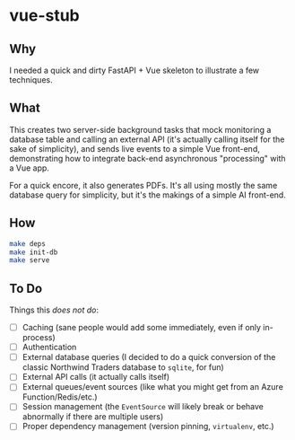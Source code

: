 # vue-stub

## Why

I needed a quick and dirty FastAPI + Vue skeleton to illustrate a few techniques. 

## What

This creates two server-side background tasks that mock monitoring a database table and calling an external API (it's actually calling itself for the sake of simplicity), and sends live events to a simple Vue front-end, demonstrating how to integrate back-end asynchronous "processing" with a Vue app.

For a quick encore, it also generates PDFs. It's all using mostly the same database query for simplicity, but it's the makings of a simple AI front-end.

## How

```bash
make deps
make init-db
make serve
```

## To Do

Things this _does not do_:

- [ ] Caching (sane people would add some immediately, even if only in-process)
- [ ] Authentication
- [ ] External database queries (I decided to do a quick conversion of the classic Northwind Traders database to `sqlite`, for fun)
- [ ] External API calls (it actually calls itself)
- [ ] External queues/event sources (like what you might get from an Azure Function/Redis/etc.)
- [ ] Session management (the `EventSource` will likely break or behave abnormally if there are multiple users)
- [ ] Proper dependency management (version pinning, `virtualenv`, etc.)
